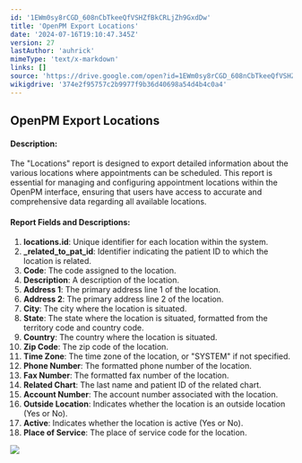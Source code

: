 ```yaml
---
id: '1EWm0sy8rCGD_608nCbTkeeQfVSHZfBkCRLjZh9GxdDw'
title: 'OpenPM Export Locations'
date: '2024-07-16T19:10:47.345Z'
version: 27
lastAuthor: 'auhrick'
mimeType: 'text/x-markdown'
links: []
source: 'https://drive.google.com/open?id=1EWm0sy8rCGD_608nCbTkeeQfVSHZfBkCRLjZh9GxdDw'
wikigdrive: '374e2f95757c2b9977f9b36d40698a54d4b4c0a4'
---
```

## OpenPM Export Locations

#### Description:

The "Locations" report is designed to export detailed information about the various locations where appointments can be scheduled. This report is essential for managing and configuring appointment locations within the OpenPM interface, ensuring that users have access to accurate and comprehensive data regarding all available locations.

#### Report Fields and Descriptions:

1. <strong>locations.id</strong>: Unique identifier for each location within the system.
2. <strong>_related_to_pat_id</strong>: Identifier indicating the patient ID to which the location is related.
3. <strong>Code</strong>: The code assigned to the location.
4. <strong>Description</strong>: A description of the location.
5. <strong>Address 1</strong>: The primary address line 1 of the location.
6. <strong>Address 2</strong>: The primary address line 2 of the location.
7. <strong>City</strong>: The city where the location is situated.
8. <strong>State</strong>: The state where the location is situated, formatted from the territory code and country code.
9. <strong>Country</strong>: The country where the location is situated.
10. <strong>Zip Code</strong>: The zip code of the location.
11. <strong>Time Zone</strong>: The time zone of the location, or "SYSTEM" if not specified.
12. <strong>Phone Number</strong>: The formatted phone number of the location.
13. <strong>Fax Number</strong>: The formatted fax number of the location.
14. <strong>Related Chart</strong>: The last name and patient ID of the related chart.
15. <strong>Account Number</strong>: The account number associated with the location.
16. <strong>Outside Location</strong>: Indicates whether the location is an outside location (Yes or No).
17. <strong>Active</strong>: Indicates whether the location is active (Yes or No).
18. <strong>Place of Service</strong>: The place of service code for the location.

![](../openpm-export-locations.assets/57eec28c9d3f4b2e4decc7053c7a2edb.png)
